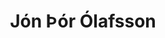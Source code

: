 ---
title: Jón Þór Ólafsson
layout: representative
lang: en
category: parliament
representative: jón-þór
---